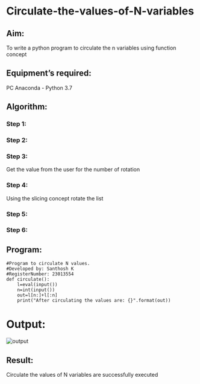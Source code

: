 # Circulate-the-values-of-N-variables
## Aim:
To write a python program to circulate the n variables using function concept
## Equipment’s required:
PC
Anaconda - Python 3.7
## Algorithm: 
### Step 1: 
### Step 2: 
### Step 3: 
Get the value from the user for the number of rotation
### Step 4: 
Using the slicing concept rotate the list

### Step 5: 
### Step 6: 
## Program:
```
#Program to circulate N values.
#Developed by: Santhosh K
#RegisterNumber: 23013554
def circulate():
    l=eval(input())
    n=int(input())
    out=l[n:]+l[:n]
    print("After circulating the values are: {}".format(out))
```
# Output:
![output](https://github.com/ksanthosh2805/Circulate-the-values-of-N-variables/assets/85092922/611c3961-bc00-48cf-9f8d-50fd1befbcc3)


## Result:
Circulate the values of N variables are successfully executed
